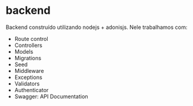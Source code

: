 # backend

Backend construído utilizando nodejs + adonisjs.
Nele trabalhamos com:
 
- Route control 
- Controllers
- Models
- Migrations
- Seed
- Middleware
- Exceptions
- Validators
- Authenticator
- Swagger: API Documentation

